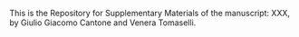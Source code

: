 This is the Repository for Supplementary Materials of the manuscript: XXX, by Giulio Giacomo Cantone and Venera Tomaselli.

